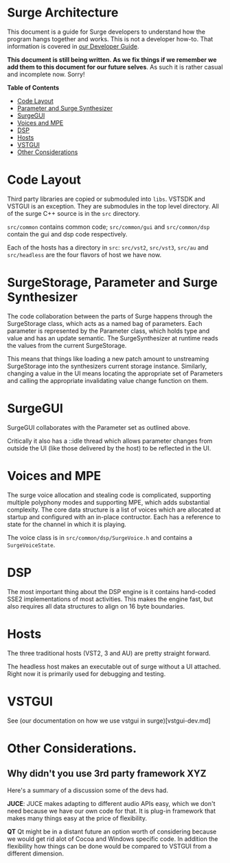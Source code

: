 # Surge Architecture

This document is a guide for Surge developers to understand how the program hangs together
and works. This is not a developer how-to. That information is covered in [our Developer Guide](./Developer%20Guide.md).

**This document is still being written. As we fix things if we remember we add them to this
document for our future selves**. As such it is rather casual and incomplete now. Sorry!

**Table of Contents**

* [Code Layout](#code-layout)
* [Parameter and Surge Synthesizer](#parameter-and-surge-synthesizer)
* [SurgeGUI](#surgegui)
* [Voices and MPE](#voices-and-mpe)
* [DSP](#dsp)
* [Hosts](#hosts)
* [VSTGUI](#vstgui)
* [Other Considerations](#other-considerations)

# Code Layout

Third party libraries are copied or submoduled into `libs`. VSTSDK and VSTGUI is an exception. They
are submodules in the top level directory. All of the surge C++ source is in the `src` directory.

`src/common` contains common code; `src/common/gui` and `src/common/dsp` contain the gui and dsp code
respectively.

Each of the hosts has a directory in `src`: `src/vst2`, `src/vst3`, `src/au` and `src/headless` are the
four flavors of host we have now.

# SurgeStorage, Parameter and Surge Synthesizer

The code collaboration between the parts of Surge happens through the
SurgeStorage class, which acts as a named bag of parameters. Each parameter
is represented by the Parameter class, which holds type and value and has
an update semantic. The SurgeSynthesizer at runtime reads the values from
the current SurgeStorage.

This means that things like loading a new patch amount to unstreaming SurgeStorage
into the synthesizers current storage instance. Similarly, changing a value in the UI
means locating the appropriate set of Parameters and calling the appropriate invalidating
value change function on them.

# SurgeGUI

SurgeGUI collaborates with the Parameter set as outlined above.

Critically it also has a ::idle thread which allows parameter changes from outside
the UI (like those delivered by the host) to be reflected in the UI.

# Voices and MPE

The surge voice allocation and stealing code is complicated, supporting multiple polyphony modes
and supporting MPE, which adds substantial complexity. The core data structure is a list of voices
which are allocated at startup and configured with an in-place contructor. Each has a reference
to state for the channel in which it is playing.

The voice class is in `src/common/dsp/SurgeVoice.h` and contains a `SurgeVoiceState`.    

# DSP

The most important thing about the DSP engine is it contains hand-coded SSE2 implementations of
most activities. This makes the engine fast, but also requires all data structures to align
on 16 byte boundaries.

# Hosts

The three traditional hosts (VST2, 3 and AU) are pretty straight forward.

The headless host makes an executable out of surge without a UI attached. Right now it is
primarily used for debugging and testing.

# VSTGUI

See (our documentation on how we use vstgui in surge)[vstgui-dev.md]

# Other Considerations.

## Why didn't you use 3rd party framework XYZ

Here's a summary of a discussion some of the devs had.

**JUCE**: JUCE makes adapting to different audio APIs easy, which we don't need because we
have our own code for that. It is plug-in framework that makes many things easy
at the price of flexibility.

**QT** Qt might be in a distant future an option worth of considering because we would
get rid alot of Cocoa and Windows specific code. In addition the flexibility
how things can be done would be compared to VSTGUI from a different dimension.
